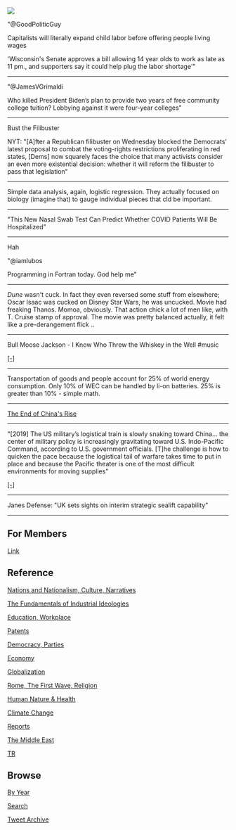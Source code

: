 <img src="https://drive.google.com/uc?export=view&id=1B2wf9R7AMH1d7Vw6e2mucLbIQ5NSjir7"/>

"@GoodPoliticGuy

Capitalists will literally expand child labor before offering people living wages

'Wisconsin's Senate approves a bill allowing 14 year olds to work as
late as 11 pm., and supporters say it could help plug the labor shortage'"

---

"@JamesVGrimaldi

Who killed President Biden’s plan to provide two years of free
community college tuition? Lobbying against it were four-year
colleges"

---

Bust the Filibuster

NYT: "[A]fter a Republican filibuster on Wednesday blocked the
Democrats’ latest proposal to combat the voting-rights restrictions
proliferating in red states, [Dems] now squarely faces the choice that
many activists consider an even more existential decision: whether it
will reform the filibuster to pass that legislation"

---


Simple data analysis, again, logistic regression. They actually
focused on biology (imagine that) to gauge individual pieces that cld
be important.

---

"This New Nasal Swab Test Can Predict Whether COVID Patients Will Be Hospitalized"

---

Hah

"@iamlubos

Programming in Fortran today. God help me"

---

*Dune* wasn't cuck. In fact they even reversed some stuff from
elsewhere; Oscar Isaac was cucked on Disney Star Wars, he was
uncucked. Movie had freaking Thanos. Momoa, obviously. That action
chick a lot of men like, with T. Cruise stamp of approval. The movie
was pretty balanced actually, it felt like a pre-derangement flick ..

---

Bull Moose Jackson - I Know Who Threw the Whiskey in the Well \#music

[[-]](https://youtu.be/yOKQ1lQH0_w?t=23)

---

Transportation of goods and people account for 25% of world energy
consumption. Only 10% of WEC can be handled by li-on batteries. 25% is
greater than 10% - simple math.

---

[The End of China's Rise](2021/10/the-end-of-chinas-rise-beckley.md)

---

"[2019] The US military’s logistical train is slowly snaking toward
China... the center of military policy is increasingly gravitating
toward U.S. Indo-Pacific Command, according to U.S. government
officials. [T]he challenge is how to quicken the pace because the
logistical tail of warfare takes time to put in place and because the
Pacific theater is one of the most difficult environments for moving
supplies"

[[-]](https://www.defensenews.com/news/your-military/2019/05/08/the-us-militarys-logistical-train-is-slowly-snaking-toward-china/)

---

Janes Defense: "UK sets sights on interim strategic sealift capability"

---

## For Members

[Link](https://thirdwave-members.herokuapp.com)

## Reference

[Nations and Nationalism, Culture, Narratives](/2013/02/nations-and-nationalism.md)

[The Fundamentals of Industrial Ideologies](/2011/04/fundamentals-of-industrial-ideologies.md)

[Education, Workplace](2017/09/education-workplace.md)

[Patents](/2018/09/patents.md)

[Democracy, Parties](/2016/11/democracy.md)

[Economy](/2018/05/economy.md)

[Globalization](/2018/09/globalization.md)

[Rome, The First Wave, Religion](/2017/12/rome.md)

[Human Nature & Health](/2020/07/human-nature.md)

[Climate Change](/2018/12/climate.md)

[Reports](/2019/05/reports.md)

[The Middle East](/2019/07/middleeast.md)

[TR](../tr)

## Browse

[By Year](years.md)

[Search](search.html)

[Tweet Archive](/tweets/README.md)


